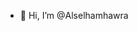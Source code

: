 - 👋 Hi, I’m @Alselhamhawra
<!---
Alselhamhawra/Alselhamhawra is a ✨ special ✨ repository because its `README.md` (this file) appears on your GitHub profile.
You can click the Preview link to take a look at your changes.
--->
